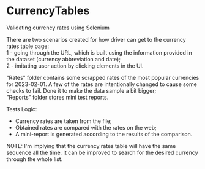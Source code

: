 # CurrencyTables
Validating currency rates using Selenium

There are two scenarios created for how driver can get to the currency rates table page:  
1 - going through the URL, which is built using the information provided in the dataset (currency abbreviation and date);  
2 - imitating user action by clicking elements in the UI.  
  
"Rates" folder contains some scrapped rates of the most popular currencies for 2023-02-01. A few of the rates are intentionally changed to cause some checks to fail. Done it to make the data sample a bit bigger;  
"Reports" folder stores mini test reports.  
  
Tests Logic:  
- Currency rates are taken from the file;  
- Obtained rates are compared with the rates on the web;  
- A mini-report is generated according to the results of the comparison.


NOTE: I'm implying that the currency rates table will have the same sequence all the time. It can be improved to search for the desired currency through the whole list.
